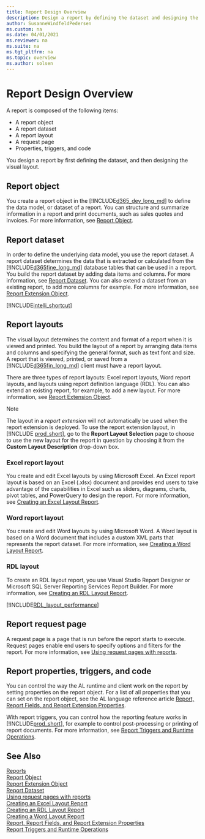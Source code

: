 ```yaml
---
title: Report Design Overview
description: Design a report by defining the dataset and designing the layout. Report object is composed of dataset, layout, request page, properties, triggers and code.
author: SusanneWindfeldPedersen
ms.custom: na
ms.date: 04/01/2021
ms.reviewer: na
ms.suite: na
ms.tgt_pltfrm: na
ms.topic: overview
ms.author: solsen
---
```


# Report Design Overview

A report is composed of the following items:  

- A report object
- A report dataset
- A report layout
- A request page
- Properties, triggers, and code 

You design a report by first defining the dataset, and then designing the visual layout.  

## Report object  

You create a report object in the [!INCLUDE[d365_dev_long_md](includes/d365_dev_long_md.md)] to define the data model, or dataset of a report. You can structure and summarize information in a report and print documents, such as sales quotes and invoices. For more information, see [Report Object](devenv-report-object.md).  

## Report dataset

In order to define the underlying data model, you use the report dataset. A report dataset determines the data that is extracted or calculated from the [!INCLUDE[d365fine_long_md](includes/d365fin_long_md.md)] database tables that can be used in a report. You build the report dataset by adding data items and columns. For more information, see [Report Dataset](devenv-report-dataset.md). You can also extend a dataset from an existing report, to add more columns for example. For more information, see [Report Extension Object](devenv-report-ext-object.md).

[!INCLUDE[intelli_shortcut](includes/query_as_a_report_datasource.md)]

## Report layouts  

The visual layout determines the content and format of a report when it is viewed and printed. You build the layout of a report by arranging data items and columns and specifying the general format, such as text font and size. A report that is viewed, printed, or saved from a [!INCLUDE[d365fin_long_md](includes/d365fin_long_md.md)] client must have a report layout. 

There are three types of report layouts: Excel report layouts, Word report layouts, and layouts using report definition language (RDL). You can also extend an existing report, for example, to add a new layout. For more information, see [Report Extension Object](devenv-report-ext-object.md).

> [!NOTE]  
> The layout in a *report extension* will not automatically be used when the report extension is deployed. To use the report extension layout, in [!INCLUDE [prod_short](../includes/prod_short.md)], go to the **Report Layout Selection** page to choose to use the new layout for the report in question by choosing it from the **Custom Layout Description** drop-down box.

### Excel report layout

You create and edit Excel layouts by using Microsoft Excel. An Excel report layout is based on an Excel (.xlsx) document and provides end users to take advantage of the capabilities in Excel such as sliders, diagrams, charts, pivot tables, and PowerQuery to design the report. For more information, see [Creating an Excel Layout Report](devenv-howto-excel-report-layout.md).

### Word report layout

You create and edit Word layouts by using Microsoft Word. A Word layout is based on a Word document that includes a custom XML parts that represents the report dataset. For more information, see [Creating a Word Layout Report](devenv-howto-report-layout.md).  

### RDL layout 

To create an RDL layout report, you use Visual Studio Report Designer or Microsoft SQL Server Reporting Services Report Builder. For more information, see [Creating an RDL Layout Report](devenv-howto-rdl-report-layout.md).

[!INCLUDE[RDL_layout_performance](includes/include-rdl-performance.md)]

## Report request page
A request page is a page that is run before the report starts to execute. Request pages enable end users to specify options and filters for the report. For more information, see [Using request pages with reports](devenv-request-pages-for-reports.md).

## Report properties, triggers, and code 
You can control the way the AL runtime and client work on the report by setting properties on the report object. For a list of all properties that you can set on the report object, see the AL language reference article [Report, Report Fields, and Report Extension Properties](properties/devenv-report-property-overview.md).

With report triggers, you can control how the reporting feature works in [!INCLUDE[prod_short](includes/prod_short.md)], for example to control post-processing or printing of report documents. For more information, see [Report Triggers and Runtime Operations](devenv-report-triggers.md).


## See Also  

[Reports](devenv-reports.md)  
[Report Object](devenv-report-object.md)  
[Report Extension Object](devenv-report-ext-object.md)  
[Report Dataset](devenv-report-dataset.md)   
[Using request pages with reports](devenv-request-pages-for-reports.md)  
[Creating an Excel Layout Report](devenv-howto-excel-report-layout.md)   
[Creating an RDL Layout Report](devenv-howto-rdl-report-layout.md)  
[Creating a Word Layout Report](devenv-howto-report-layout.md)   
[Report, Report Fields, and Report Extension Properties](properties/devenv-report-property-overview.md)   
[Report Triggers and Runtime Operations](devenv-report-triggers.md)